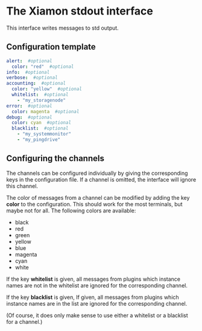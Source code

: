 # The Xiamon stdout interface

This interface writes messages to std output.

## **Configuration template**

```yaml
alert:  #optional
  color: "red"  #optional
info:  #optional
verbose:  #optional
accounting:  #optional
  color: "yellow"  #optional
  whitelist:  #optional
    - "my_storagenode"
error:  #optional
  color: magenta  #optional
debug:  #optional
  color: cyan  #optional
  blacklist:  #optional
    - "my_systemmonitor"
    - "my_pingdrive"
```

## Configuring the channels

The channels can be configured individually by giving the corresponding keys in the configuration file. If a channel is omitted, the interface will ignore this channel.

The color of messages from a channel can be modified by adding the key **color** to the configuration. This should work for the most terminals, but maybe not for all. The following colors are available:

- black
- red
- green
- yellow
- blue
- magenta
- cyan
- white

If the key **whitelist** is given, all messages from plugins which instance names are not in the whitelist are ignored for the corresponding channel.

If the key **blacklist** is given, If given, all messages from plugins which instance names are in the list are ignored for the corresponding channel.

(Of course, it does only make sense to use either a whitelist or a blacklist for a channel.)